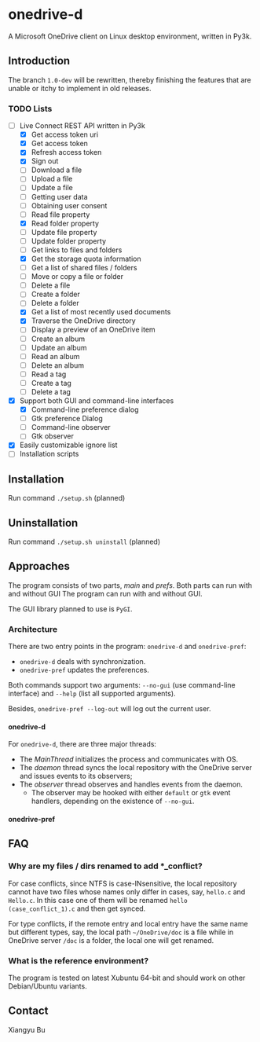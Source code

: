 # onedrive-d

A Microsoft OneDrive client on Linux desktop environment, written in Py3k.

## Introduction

The branch `1.0-dev` will be rewritten, thereby finishing the features
that are unable or itchy to implement in old releases.

### TODO Lists

 - [ ] Live Connect REST API written in Py3k
 	 - [X] Get access token uri
 	 - [X] Get access token
 	 - [X] Refresh access token
 	 - [X] Sign out
 	 - [ ] Download a file
 	 - [ ] Upload a file
 	 - [ ] Update a file
 	 - [ ] Getting user data
 	 - [ ] Obtaining user consent
 	 - [ ] Read file property
 	 - [X] Read folder property
 	 - [ ] Update file property
 	 - [ ] Update folder property
 	 - [ ] Get links to files and folders
 	 - [X] Get the storage quota information
 	 - [ ] Get a list of shared files / folders
 	 - [ ] Move or copy a file or folder
 	 - [ ] Delete a file
 	 - [ ] Create a folder
 	 - [ ] Delete a folder
 	 - [X] Get a list of most recently used documents
 	 - [X] Traverse the OneDrive directory
 	 - [ ] Display a preview of an OneDrive item
 	 - [ ] Create an album
 	 - [ ] Update an album
 	 - [ ] Read an album
 	 - [ ] Delete an album
 	 - [ ] Read a tag
 	 - [ ] Create a tag
 	 - [ ] Delete a tag
 - [X] Support both GUI and command-line interfaces
 	 - [X] Command-line preference dialog
 	 - [ ] Gtk preference Dialog
 	 - [ ] Command-line observer
 	 - [ ] Gtk observer
 - [X] Easily customizable ignore list
 - [ ] Installation scripts

## Installation

Run command `./setup.sh` (planned)

## Uninstallation

Run command `./setup.sh uninstall` (planned)

## Approaches

The program consists of two parts, *main* and *prefs*. Both parts can run with and without GUI The program can run with and without GUI.

The GUI library planned to use is `PyGI`.

### Architecture

There are two entry points in the program: `onedrive-d` and `onedrive-pref`:

 * `onedrive-d` deals with synchronization.
 * `onedrive-pref` updates the preferences.

Both commands support two arguments: `--no-gui` (use command-line interface) and `--help` (list all supported arguments).

Besides, `onedrive-pref --log-out` will log out the current user.

#### onedrive-d

For `onedrive-d`, there are three major threads:

 * The *MainThread* initializes the process and communicates with OS.
 * The *daemon* thread syncs the local repository with the OneDrive server and issues events to its observers;
 * The *observer* thread observes and handles events from the daemon.
 	 * The observer may be hooked with either `default` or `gtk` event handlers, depending on the existence of `--no-gui`.

#### onedrive-pref

## FAQ

### Why are my files / dirs renamed to add *_conflict?

For case conflicts, since NTFS is case-INsensitive, the local 
repository cannot have two files whose names only differ in cases, say, `hello.c`
and `Hello.c`. In this case one of them will be renamed `hello (case_conflict_1).c`
and then get synced.

For type conflicts, if the remote entry and local entry have the same
name but different types, say, the local path `~/OneDrive/doc` is a file
while in OneDrive server `/doc` is a folder, the local one will get renamed.

### What is the reference environment?

The program is tested on latest Xubuntu 64-bit and should work on other Debian/Ubuntu variants.

## Contact

Xiangyu Bu
